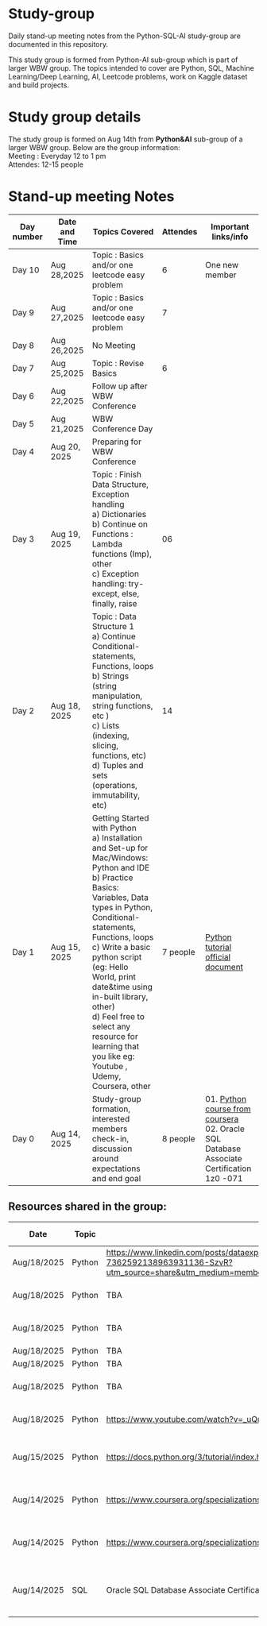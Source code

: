 # Study-group
Daily stand-up meeting notes from the Python-SQL-AI study-group are documented in this repository.

This study group is formed from Python-AI sub-group which is part of larger WBW group. The topics intended to cover are Python, SQL, Machine Learning/Deep Learning, AI, Leetcode problems, work on Kaggle dataset and build projects. 

# Study group details
The study group is formed on Aug 14th from <b>Python&AI</b> sub-group of a larger WBW group. Below are the group information:<br>
Meeting : Everyday 12 to 1 pm<br>
Attendes: 12-15 people<br>

# Stand-up meeting Notes

| Day number | Date and Time | Topics Covered | Attendes | Important links/info | 
|------------|---------------|----------------|----------|----------------------|
| Day 10 | Aug 28,2025 | Topic : Basics and/or one leetcode easy problem | 6 | One new member |
| Day 9 | Aug 27,2025 | Topic : Basics and/or one leetcode easy problem | 7 |  |
| Day 8 | Aug 26,2025 | No Meeting |  |  |
| Day 7 | Aug 25,2025 | Topic : Revise Basics | 6 |  |
| Day 6 | Aug 22,2025 | Follow up after WBW Conference |  |  |
| Day 5 | Aug 21,2025 | WBW Conference Day |  |  |
| Day 4 | Aug 20, 2025 | Preparing for WBW Conference |  |  |
| Day 3 | Aug 19, 2025 | Topic : Finish Data Structure, Exception handling <br> a) Dictionaries b) Continue on Functions : Lambda functions (Imp), other <br> c) Exception handling: try-except, else, finally, raise | 06 |  |
| Day 2 | Aug 18, 2025 | Topic : Data Structure 1 <br> a) Continue Conditional-statements, Functions, loops <br> b) Strings (string manipulation, string functions, etc ) <br> c) Lists (indexing, slicing, functions, etc) <br> d) Tuples and sets (operations, immutability, etc) <br> | 14 |  |
| Day 1 | Aug 15, 2025 | Getting Started with Python <br> a) Installation and Set-up for Mac/Windows: Python and IDE <br> b) Practice Basics: Variables, Data types in Python, Conditional-statements, Functions, loops <br> c) Write a basic python script (eg: Hello World, print date&time using in-built library, other) <br> d) Feel free to select any resource for learning that you like eg: Youtube , Udemy, Coursera, other | 7 people | [Python tutorial official document](https://docs.python.org/3/tutorial/index.html) |
| Day 0 | Aug 14, 2025 | Study-group formation, interested members check-in, discussion around expectations and end goal | 8 people | 01. [Python course from coursera](https://www.coursera.org/specializations/python-3-programming) <br> 02. Oracle SQL Database Associate Certification 1z0 -071 |

## Resources shared in the group: <br>

|Date| Topic | Link | Description | POC | Feedback by others |
|----| -------| ------| ----------| -------| -------| 
| Aug/18/2025 | Python | https://www.linkedin.com/posts/dataexpert-io_we-kicked-off-the-free-beginner-boot-camp-activity-7362592138963931136-SzvR?utm_source=share&utm_medium=member_desktop&rcm=ACoAACkGqPABijQxay9kOZnaDCA_WToUGfpHmHg | BootCamp and Leetcode| Sana ||
| Aug/18/2025 | Python | TBA | Coding with Moshi and Leetcode | Disha ||
| Aug/18/2025 | Python | TBA | Python from Code Academy | Ranjana And Santhoshini||
| Aug/18/2025 | Python | TBA | Greatlearning| Anitha ||
| Aug/18/2025 | Python | TBA | Udacity | Bhakti||
| Aug/18/2025 | Python | TBA | Youtube video by Bro Code | Anu||
| Aug/18/2025 | Python | https://www.youtube.com/watch?v=_uQrJ0TkZlc&list=PLTjRvDozrdlxj5wgH4qkvwSOdHLOCx10f | Python course from YouTube | Akhila | |
| Aug/15/2025 | Python | https://docs.python.org/3/tutorial/index.html | The Python tutorial official document | Mamta | to-be-added |
| Aug/14/2025 | Python | https://www.coursera.org/specializations/python-3-programming | Python Course fron Univ of Michigan | Shyamala <br> Neha | to-be-added |
| Aug/14/2025 | Python | https://www.coursera.org/specializations/python-3-programming | Python Course from Udemy (Free) | Harika | to-be-added |
| Aug/14/2025 | SQL | Oracle SQL Database Associate Certification 1z0 -071 | Oracle SQL Database Associate Certification 1z0 -071 | Anitha | to-be-added |
